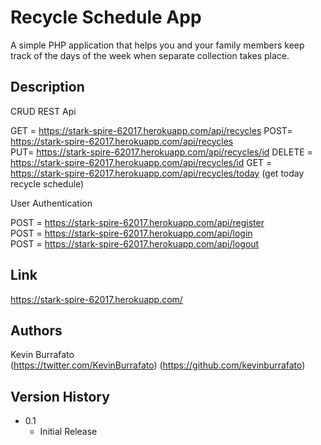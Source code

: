 # Recycle Schedule App

A simple PHP application that helps you and your family members keep track of the days of the week when separate collection takes place.

## Description

CRUD REST Api

GET = https://stark-spire-62017.herokuapp.com/api/recycles
POST= https://stark-spire-62017.herokuapp.com/api/recycles  
PUT= https://stark-spire-62017.herokuapp.com/api/recycles/id 
DELETE = https://stark-spire-62017.herokuapp.com/api/recycles/id 
GET = https://stark-spire-62017.herokuapp.com/api/recycles/today (get today recycle schedule)

User Authentication

POST = https://stark-spire-62017.herokuapp.com/api/register  
POST = https://stark-spire-62017.herokuapp.com/api/login  
POST = https://stark-spire-62017.herokuapp.com/api/logout 

## Link

https://stark-spire-62017.herokuapp.com/

## Authors

Kevin Burrafato  
(https://twitter.com/KevinBurrafato)
(https://github.com/kevinburrafato)

## Version History

* 0.1
    * Initial Release

